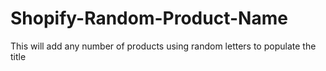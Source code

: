 Shopify-Random-Product-Name
===========================

This will add any number of products using random letters to populate the title
